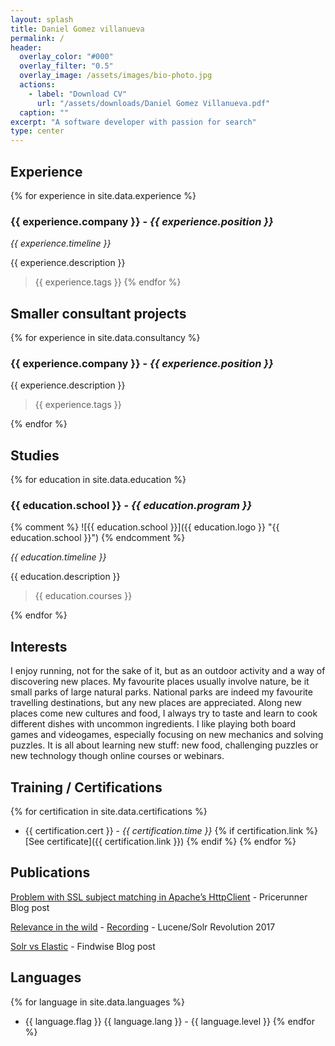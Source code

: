 ```yaml
---
layout: splash
title: Daniel Gomez villanueva
permalink: /
header:
  overlay_color: "#000"
  overlay_filter: "0.5"
  overlay_image: /assets/images/bio-photo.jpg
  actions:
    - label: "Download CV"
      url: "/assets/downloads/Daniel Gomez Villanueva.pdf"
  caption: ""
excerpt: "A software developer with passion for search"
type: center
---
```


## Experience

{% for experience in site.data.experience %}
### {{ experience.company }} - _{{ experience.position }}_
*{{ experience.timeline }}*

{{ experience.description }}
> {{ experience.tags }}
{% endfor %}

## Smaller consultant projects

{% for experience in site.data.consultancy %}
### {{ experience.company }} - _{{ experience.position }}_
{{ experience.description }}
> {{ experience.tags }}

{% endfor %}

## Studies

{% for education in site.data.education %}

### {{ education.school }} - _{{ education.program }}_

{% comment %}
![{{ education.school }}]({{ education.logo }} "{{ education.school }}")
{% endcomment %}

*{{ education.timeline }}*

{{ education.description }}

> {{ education.courses }}

{% endfor %}

## Interests
I enjoy running, not for the sake of it, but as an outdoor activity and a way of discovering new places. My favourite places usually involve nature, be it small parks of large natural parks. National parks are indeed my favourite travelling destinations, but any new places are appreciated. Along new places come new cultures and food, I always try to taste and learn to cook different dishes with uncommon ingredients. I like playing both board games and videogames, especially focusing on new mechanics and solving puzzles. It is all about learning new stuff: new food, challenging puzzles or new technology though online courses or webinars.

## Training / Certifications

{% for certification in site.data.certifications %}
* {{ certification.cert }} - *{{ certification.time }}* {% if certification.link %} [See certificate]({{ certification.link }})  {% endif %} {% endfor %}

## Publications
[Problem with SSL subject matching in Apache’s HttpClient](https://medium.com/pricerunner-tech/problem-with-ssl-subject-matching-in-apaches-httpclient-48b196931772) - Pricerunner Blog post

[Relevance in the wild](https://www.slideshare.net/lucidworks/relevance-in-the-wild-daniel-gomez-vilanueva-findwise) - [Recording](https://www.youtube.com/watch?v=Tf3tEn1bZfM) - 
Lucene/Solr Revolution 2017

[Solr vs Elastic](https://findwise.com/blog/solr-or-elasticsearch/) - Findwise Blog post

## Languages

{% for language in site.data.languages %}
* {{ language.flag }} {{ language.lang }} - {{ language.level }} {% endfor %}